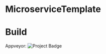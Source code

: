 # MicroserviceTemplate

# Build
Appveyor: <img src="https://ci.appveyor.com/api/projects/status/m7u42f0q3u855lla/branch/master?svg=true&passingText=master%20-%20OK" alt="Project Badge">
